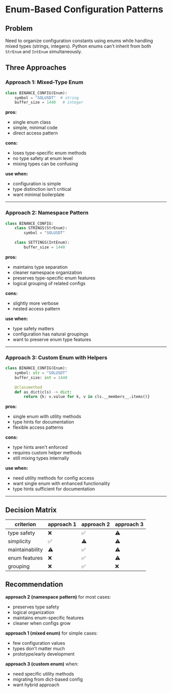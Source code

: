 # Enum-Based Configuration Patterns

## Problem
Need to organize configuration constants using enums while handling mixed types (strings, integers).
Python enums can't inherit from both `StrEnum` and `IntEnum` simultaneously.

## Three Approaches

### Approach 1: Mixed-Type Enum
```python
class BINANCE_CONFIG(Enum):
    symbol = "SOLUSDT"  # string
    buffer_size = 1440   # integer
```

**pros:**
- single enum class
- simple, minimal code
- direct access pattern

**cons:**
- loses type-specific enum methods
- no type safety at enum level
- mixing types can be confusing

**use when:**
- configuration is simple
- type distinction isn't critical
- want minimal boilerplate

---

### Approach 2: Namespace Pattern
```python
class BINANCE_CONFIG:
    class STRINGS(StrEnum):
        symbol = "SOLUSDT"
    
    class SETTINGS(IntEnum):
        buffer_size = 1440
```

**pros:**
- maintains type separation
- cleaner namespace organization
- preserves type-specific enum features
- logical grouping of related configs

**cons:**
- slightly more verbose
- nested access pattern

**use when:**
- type safety matters
- configuration has natural groupings
- want to preserve enum type features

---

### Approach 3: Custom Enum with Helpers
```python
class BINANCE_CONFIG(Enum):
    symbol: str = "SOLUSDT"
    buffer_size: int = 1440
    
    @classmethod
    def as_dict(cls) -> dict:
        return {k: v.value for k, v in cls.__members__.items()}
```

**pros:**
- single enum with utility methods
- type hints for documentation
- flexible access patterns

**cons:**
- type hints aren't enforced
- requires custom helper methods
- still mixing types internally

**use when:**
- need utility methods for config access
- want single enum with enhanced functionality
- type hints sufficient for documentation

---

## Decision Matrix

| criterion | approach 1 | approach 2 | approach 3 |
|-----------|------------|------------|------------|
| type safety | ❌ | ✅ | ⚠️ |
| simplicity | ✅ | ⚠️ | ⚠️ |
| maintainability | ⚠️ | ✅ | ⚠️ |
| enum features | ❌ | ✅ | ⚠️ |
| grouping | ❌ | ✅ | ❌ |

## Recommendation

**approach 2 (namespace pattern)** for most cases:
- preserves type safety
- logical organization
- maintains enum-specific features
- cleaner when configs grow

**approach 1 (mixed enum)** for simple cases:
- few configuration values
- types don't matter much
- prototype/early development

**approach 3 (custom enum)** when:
- need specific utility methods
- migrating from dict-based config
- want hybrid approach
